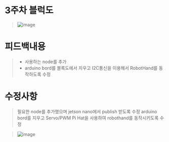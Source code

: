 # 3주차 블럭도
> ![image](https://user-images.githubusercontent.com/103561996/173182430-be61a4e7-eb20-47b9-b858-e9bc895b57ef.png)
> 
# 피드백내용
> - 사용하는 node를 추가
> - arduino bord를 블록도에서 지우고 I2C통신을 이용해서 RobotHand를 동작하도록 수정

# 수정사항
> 필요한 node를 추가했으며 jetson nano에서 publish 받도록 수정
> arduino bord를 지우고 Servo/PWM Pi Hat을 사용하여 robothand를 동작시키도록 수정 

> ![image](https://user-images.githubusercontent.com/103561996/173182465-5ffedcb2-42c7-41d3-b01b-f41dfb2a99bd.png)
